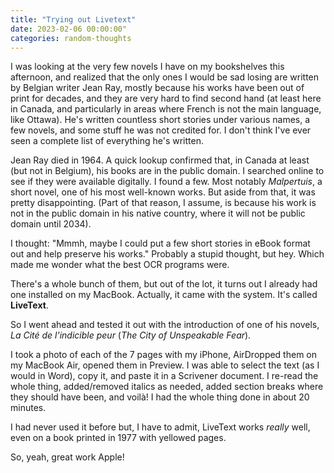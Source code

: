 ```yaml
---
title: "Trying out Livetext"
date: 2023-02-06 00:00:00"
categories: random-thoughts
---
```


I was looking at the very few novels I have on my bookshelves this afternoon, and realized that the only ones I would be sad losing are written by Belgian writer Jean Ray, mostly because his works have been out of print for decades, and they are very hard to find second hand (at least here in Canada, and particularly in areas where French is not the main language, like Ottawa). He's written countless short stories under various names, a few novels, and some stuff he was not credited for. I don't think I've ever seen a complete list of everything he's written.

Jean Ray died in 1964. A quick lookup confirmed that, in Canada at least (but not in Belgium), his books are in the public domain. I searched online to see if they were available digitally. I found a few. Most notably *Malpertuis*, a short novel, one of his most well-known works. But aside from that, it was pretty disappointing. (Part of that reason, I assume, is because his work is not in the public domain in his native country, where it will not be public domain until 2034).

I thought: "Mmmh, maybe I could put a few short stories in eBook format out and help preserve his works." Probably a stupid thought, but hey. Which made me wonder what the best OCR programs were.

There's a whole bunch of them, but out of the lot, it turns out I already had one installed on my MacBook. Actually, it came with the system. It's called **LiveText**.

So I went ahead and tested it out with the introduction of one of his novels, *La Cité de l'indicible peur* (*The City of Unspeakable Fear*).

I took a photo of each of the 7 pages with my iPhone, AirDropped them on my MacBook Air, opened them in Preview. I was able to select the text (as I would in Word), copy it, and paste it in a Scrivener document. I re-read the whole thing, added/removed italics as needed, added section breaks where they should have been, and voilà! I had the whole thing done in about 20 minutes.

I had never used it before but, I have to admit, LiveText works *really* well, even on a book printed in 1977 with yellowed pages.

So, yeah, great work Apple!
